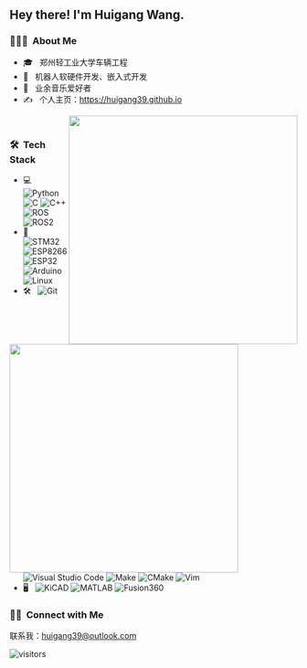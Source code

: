 <h2> Hey there! I'm Huigang Wang. </h2>

<h3> 👨🏻‍💻 &nbsp;About Me </h3>

- 🎓 &nbsp; 郑州轻工业大学车辆工程
- 🤔 &nbsp; 机器人软硬件开发、嵌入式开发
- 💼 &nbsp; 业余音乐爱好者
- ✍️ &nbsp; 个人主页：https://huigang39.github.io

[<img align="right" width="400" src="https://github-readme-stats.vercel.app/api/top-langs/?username=huigang39&theme=buefy&layout=compact"/>](https://github.com/huigang39/)

[<img align="left" width="400" src="https://github-readme-stats.vercel.app/api?username=huigang39&theme=buefy&show_icons=true&count_private=true"/>](https://github.com/huigang39/)

<br>

<h3> 🛠 &nbsp;Tech Stack </h3>

- 💻 &nbsp;
  ![Python](https://img.shields.io/badge/-Python-333333?style=flat&logo=python)
  ![C](https://img.shields.io/badge/-C-333333?style=flat&logo=C&logoColor=007396)
  ![C++](https://img.shields.io/badge/-C++-333333?style=flat&logo=C%2B%2B&logoColor=00599C)
  ![ROS](https://img.shields.io/badge/-ROS-333333?style=flat&logo=ros)
  ![ROS2](https://img.shields.io/badge/-ROS2-333333?style=ros)
- 📎 &nbsp;
  ![STM32](https://img.shields.io/badge/-STM32-333333?style=flat&logo=stm32)
  ![ESP8266](https://img.shields.io/badge/-ESP8266-333333?style=flat)
  ![ESP32](https://img.shields.io/badge/-ESP32-333333?style=flat)
  ![Arduino](https://img.shields.io/badge/-Arduino-333333?style=flat&logo=arduino)
  ![Linux](https://img.shields.io/badge/-Linux-333333?style=flat&logo=linux)
- 🛠️ &nbsp;
  ![Git](https://img.shields.io/badge/-Git-333333?style=flat&logo=git)
  ![Visual Studio Code](https://img.shields.io/badge/-Visual%20Studio%20Code-333333?style=flat&logo=visual-studio-code&logoColor=007ACC)
  ![Make](https://img.shields.io/badge/-Make-333333?style=flat&logo=make)
  ![CMake](https://img.shields.io/badge/-CMake-333333?style=flat&logo=cmake)
  ![Vim](https://img.shields.io/badge/-Vim-333333?style=flat&logo=vim)
- 🖥 &nbsp;
  ![KiCAD](https://img.shields.io/badge/-KiCAD-333333?style=flat)
  ![MATLAB](https://img.shields.io/badge/-MATLAB-333333?style=flat&logo=matlab)
  ![Fusion360](https://img.shields.io/badge/-Fusion360-333333?style=flat&logo=fusion)

<h3> 🤝🏻 &nbsp;Connect with Me </h3>

  联系我：huigang39@outlook.com

<img src="https://visitor-badge.laobi.icu/badge?page_id=huigang39.huigang39" alt="visitors"/>
